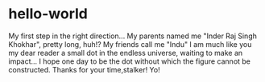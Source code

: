 # hello-world
My first step in the right direction...
My parents named me "Inder Raj Singh Khokhar", pretty long, huh!?
My friends call me "Indu"
I am much like you my dear reader a small dot in the endless universe, waiting to make an impact... I hope one day to be the dot without which the figure cannot be constructed. 
Thanks for your time,stalker!
Yo!
